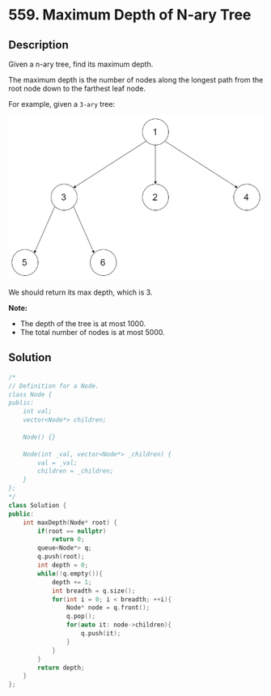 # 559. Maximum Depth of N-ary Tree

## Description

Given a n-ary tree, find its maximum depth.

The maximum depth is the number of nodes along the longest path from the root node down to the farthest leaf node.

For example, given a `3-ary` tree:

 ![](../images/559.png)

We should return its max depth, which is 3.

**Note:**

- The depth of the tree is at most 1000.
- The total number of nodes is at most 5000.

## Solution

```cpp
/*
// Definition for a Node.
class Node {
public:
    int val;
    vector<Node*> children;

    Node() {}

    Node(int _val, vector<Node*> _children) {
        val = _val;
        children = _children;
    }
};
*/
class Solution {
public:
    int maxDepth(Node* root) {
        if(root == nullptr)
            return 0;
        queue<Node*> q;
        q.push(root);
        int depth = 0;
        while(!q.empty()){
            depth += 1;
            int breadth = q.size();
            for(int i = 0; i < breadth; ++i){
                Node* node = q.front();
                q.pop();
                for(auto it: node->children){
                    q.push(it);
                }
            }
        }
        return depth;
    }
};
```